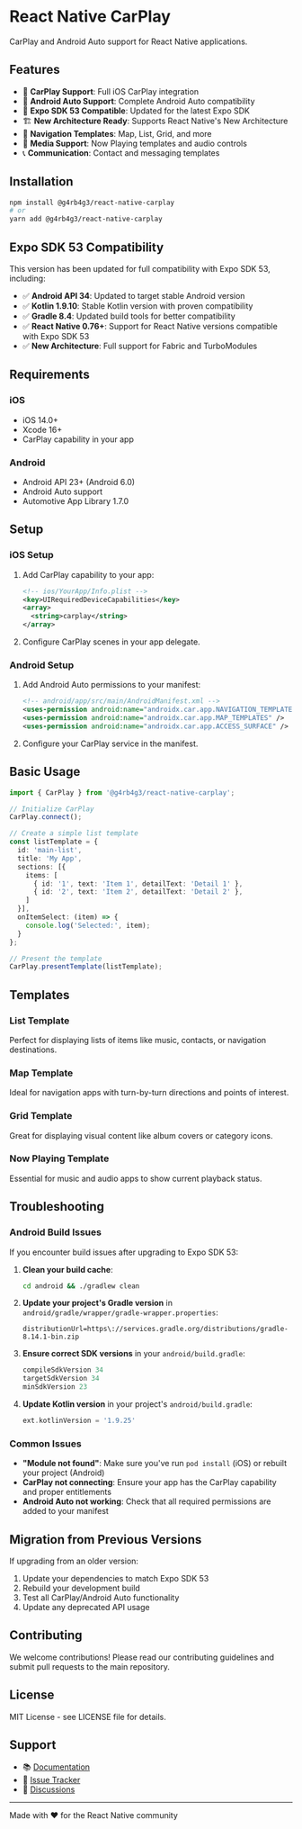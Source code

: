 # React Native CarPlay

CarPlay and Android Auto support for React Native applications.

## Features

- 📱 **CarPlay Support**: Full iOS CarPlay integration
- 🚗 **Android Auto Support**: Complete Android Auto compatibility  
- 🎯 **Expo SDK 53 Compatible**: Updated for the latest Expo SDK
- 🏗️ **New Architecture Ready**: Supports React Native's New Architecture
- 📍 **Navigation Templates**: Map, List, Grid, and more
- 🎵 **Media Support**: Now Playing templates and audio controls
- 📞 **Communication**: Contact and messaging templates

## Installation

```bash
npm install @g4rb4g3/react-native-carplay
# or
yarn add @g4rb4g3/react-native-carplay
```

## Expo SDK 53 Compatibility

This version has been updated for full compatibility with Expo SDK 53, including:

- ✅ **Android API 34**: Updated to target stable Android version
- ✅ **Kotlin 1.9.10**: Stable Kotlin version with proven compatibility
- ✅ **Gradle 8.4**: Updated build tools for better compatibility
- ✅ **React Native 0.76+**: Support for React Native versions compatible with Expo SDK 53
- ✅ **New Architecture**: Full support for Fabric and TurboModules

## Requirements

### iOS
- iOS 14.0+
- Xcode 16+
- CarPlay capability in your app

### Android  
- Android API 23+ (Android 6.0)
- Android Auto support
- Automotive App Library 1.7.0

## Setup

### iOS Setup

1. Add CarPlay capability to your app:
   ```xml
   <!-- ios/YourApp/Info.plist -->
   <key>UIRequiredDeviceCapabilities</key>
   <array>
     <string>carplay</string>
   </array>
   ```

2. Configure CarPlay scenes in your app delegate.

### Android Setup

1. Add Android Auto permissions to your manifest:
   ```xml
   <!-- android/app/src/main/AndroidManifest.xml -->
   <uses-permission android:name="androidx.car.app.NAVIGATION_TEMPLATES" />
   <uses-permission android:name="androidx.car.app.MAP_TEMPLATES" />
   <uses-permission android:name="androidx.car.app.ACCESS_SURFACE" />
   ```

2. Configure your CarPlay service in the manifest.

## Basic Usage

```typescript
import { CarPlay } from '@g4rb4g3/react-native-carplay';

// Initialize CarPlay
CarPlay.connect();

// Create a simple list template
const listTemplate = {
  id: 'main-list',
  title: 'My App',
  sections: [{
    items: [
      { id: '1', text: 'Item 1', detailText: 'Detail 1' },
      { id: '2', text: 'Item 2', detailText: 'Detail 2' },
    ]
  }],
  onItemSelect: (item) => {
    console.log('Selected:', item);
  }
};

// Present the template
CarPlay.presentTemplate(listTemplate);
```

## Templates

### List Template
Perfect for displaying lists of items like music, contacts, or navigation destinations.

### Map Template  
Ideal for navigation apps with turn-by-turn directions and points of interest.

### Grid Template
Great for displaying visual content like album covers or category icons.

### Now Playing Template
Essential for music and audio apps to show current playback status.

## Troubleshooting

### Android Build Issues

If you encounter build issues after upgrading to Expo SDK 53:

1. **Clean your build cache**:
   ```bash
   cd android && ./gradlew clean
   ```

2. **Update your project's Gradle version** in `android/gradle/wrapper/gradle-wrapper.properties`:
   ```properties
   distributionUrl=https\://services.gradle.org/distributions/gradle-8.14.1-bin.zip
   ```

3. **Ensure correct SDK versions** in your `android/build.gradle`:
   ```gradle
   compileSdkVersion 34
   targetSdkVersion 34
   minSdkVersion 23
   ```

4. **Update Kotlin version** in your project's `android/build.gradle`:
   ```gradle
   ext.kotlinVersion = '1.9.25'
   ```

### Common Issues

- **"Module not found"**: Make sure you've run `pod install` (iOS) or rebuilt your project (Android)
- **CarPlay not connecting**: Ensure your app has the CarPlay capability and proper entitlements
- **Android Auto not working**: Check that all required permissions are added to your manifest

## Migration from Previous Versions

If upgrading from an older version:

1. Update your dependencies to match Expo SDK 53
2. Rebuild your development build 
3. Test all CarPlay/Android Auto functionality
4. Update any deprecated API usage

## Contributing

We welcome contributions! Please read our contributing guidelines and submit pull requests to the main repository.

## License

MIT License - see LICENSE file for details.

## Support

- 📚 [Documentation](https://github.com/g4rb4g3/react-native-carplay/wiki)
- 🐛 [Issue Tracker](https://github.com/g4rb4g3/react-native-carplay/issues)
- 💬 [Discussions](https://github.com/g4rb4g3/react-native-carplay/discussions)

---

Made with ❤️ for the React Native community 